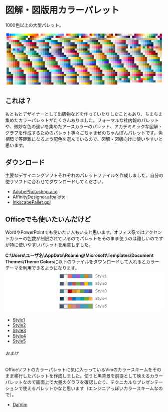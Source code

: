 # 図解・図版用カラーパレット
1000色以上の大型パレット。

![](img/img201202.png)

## これは？
もともとデザイナーとして出版物などを作っていたりしたこともあり、ちまちま集めたカラーパレットがたくさんありました。フォーマルな社内報のパレットや、微妙な色の違いを集めたアースカラーのパレット、アカデミミックな図解・グラフを作成するためのパレット等々ごちゃまぜのちゃんぽんパレットです。色相環で等距離になるよう配色を選んでいるので、図解・図版向けに使いやすいと思います。


## ダウンロード
主要なデザイニングソフトそれぞれのパレットファイルを作成しました。自分の使うソフトに合わせてダウンロードしてください。
* [AdobePhotoshop.aco](contents/AdobePhotoshop.aco)
* [AffinityDesigner.afpalette](contents/AffinityDesigner.afpalette)
* [InkscapePallet.gpl](contents/InkscapePallet.gpl)

## Officeでも使いたいんだけど
WordやPowerPointでも使いたい人もいると思います。オフィス系ではアクセントカラーの色数が制限されているのでパレットをそのまま使うのは難しいのですが特に使いやすいパレットを用意しました。

**C:\Users\ユーザ名\AppData\Roaming\Microsoft\Templates\Document Themes\Theme Colors**に以下のファイルをダウンロードして入れるとカラーテーマを利用できるようになります。
![](img/img201203.png)

* [Style1](contents/Style1.xml)
* [Style2](contents/Style2.xml)
* [Style3](contents/Style3.xml)
* [Style4](contents/Style4.xml)
* [Style5](contents/Style5.xml)

###### おまけ
Officeソフトのカラーパレットに気に入っっているVimのカラースキームをそのまま移行したパレットを作成しました。使うと黒背景を前提として映えるカラーパレットなので画面上で大量のグラフを確認したり、テクニカルなプレゼンテーションで使えるパレットかなと思います（エンジニアっぽいカラースキームなので）。

* [DaiVim](contents/DaiVim.xml)
